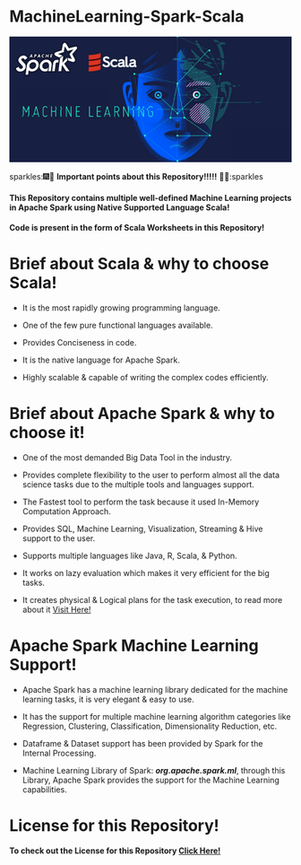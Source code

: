 # MachineLearning-Spark-Scala
![SparkScalaML](Images/ScalaSparkML.png)

sparkles::fireworks::tada: **Important points about this Repository!!!!!** :tada::fireworks::sparkles

#### This Repository contains multiple well-defined Machine Learning projects in Apache Spark using Native Supported Language Scala!
#### Code is present in the form of Scala Worksheets in this Repository!

# Brief about Scala & why to choose Scala!
* It is the most rapidly growing programming language.

* One of the few pure functional languages available.

* Provides Conciseness in code.

* It is the native language for Apache Spark.

* Highly scalable & capable of writing the complex codes efficiently.

# Brief about Apache Spark & why to choose it!
* One of the most demanded Big Data Tool in the industry.

* Provides complete flexibility to the user to perform almost all the data science tasks due to the multiple tools and languages support.

* The Fastest tool to perform the task because it used In-Memory Computation Approach.

* Provides SQL, Machine Learning, Visualization, Streaming & Hive support to the user.

* Supports multiple languages like Java, R, Scala, & Python.

* It works on lazy evaluation which makes it very efficient for the big tasks.

* It creates physical & Logical plans for the task execution, to read more about it [Visit Here!](https://medium.com/analytics-vidhya/how-spark-executes-the-code-written-in-structured-api-dataframes-datasets-and-sql-c344335740ef)

# Apache Spark Machine Learning Support!
* Apache Spark has a machine learning library dedicated for the machine learning tasks, it is very elegant & easy to use.

* It has the support for multiple machine learning algorithm categories like Regression, Clustering, Classification, Dimensionality Reduction, etc.

* Dataframe & Dataset support has been provided by Spark for the Internal Processing. 

* Machine Learning Library of Spark:  ***org.apache.spark.ml***, through this Library, Apache Spark provides the support for the Machine Learning capabilities.
 
# License for this Repository!
**To check out the License for this Repository [Click Here!](LICENSE)**   